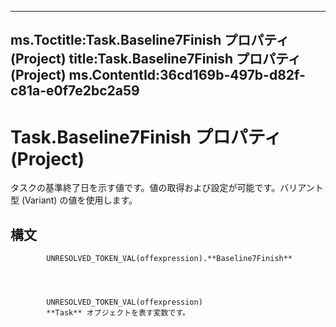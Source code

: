 

---
ms.Toctitle:Task.Baseline7Finish プロパティ (Project)
title:Task.Baseline7Finish プロパティ (Project)
ms.ContentId:36cd169b-497b-d82f-c81a-e0f7e2bc2a59
---
# Task.Baseline7Finish プロパティ (Project)




タスクの基準終了日を示す値です。値の取得および設定が可能です。バリアント型 (Variant) の値を使用します。

## 構文

            UNRESOLVED_TOKEN_VAL(offexpression).**Baseline7Finish**




            UNRESOLVED_TOKEN_VAL(offexpression)
            **Task** オブジェクトを表す変数です。




